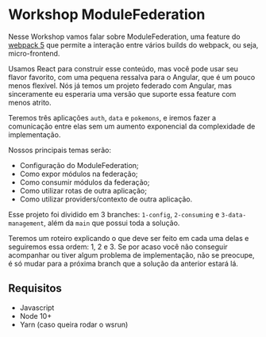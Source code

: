 # Workshop ModuleFederation

Nesse Workshop vamos falar sobre ModuleFederation, uma feature do [webpack 5](https://webpack.js.org/blog/2020-10-10-webpack-5-release) que permite a interação entre vários builds do webpack, ou seja, 
micro-frontend.

Usamos React para construir esse conteúdo, mas você pode usar seu flavor favorito, com uma pequena ressalva para o
Angular, que é um pouco menos flexível. Nós já temos um projeto federado com Angular, mas sinceramente eu esperaria
uma versão que suporte essa feature com menos atrito.

Teremos três aplicações `auth`, `data` e `pokemons`, e iremos fazer a comunicação entre elas sem um aumento 
exponencial da complexidade de implementação.

Nossos principais temas serão:

* Configuração do ModuleFederation;
* Como expor módulos na federação;
* Como consumir módulos da federação;
* Como utilizar rotas de outra aplicação;
* Como utilizar providers/contexto de outra aplicação.

Esse projeto foi dividido em 3 branches: `1-config`, `2-consuming` e `3-data-management`, além da `main` que possui 
toda a solução. 

Teremos um roteiro explicando o que deve ser feito em cada uma delas e seguiremos essa ordem: 1, 2 e 3. Se por acaso 
você não conseguir acompanhar ou tiver algum problema de implementação, não se preocupe, é só mudar para a próxima 
branch que a solução da anterior estará lá.

## Requisitos

* Javascript
* Node 10+
* Yarn (caso queira rodar o wsrun)
